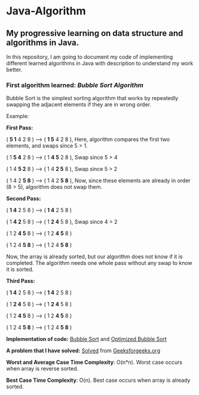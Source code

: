 # Java-Algorithm
## My progressive learning on data structure and algorithms in Java.

In this repository, I am going to document my code of implementing different learned algorithms in Java with description to understand my work better.

### First algorithm learned: _Bubble Sort Algorithm_

Bubble Sort is the simplest sorting algorithm that works by repeatedly swapping the adjacent elements if they are in wrong order.

Example:

**First Pass:**

( **5 1** 4 2 8 ) –> ( **1 5** 4 2 8 ), Here, algorithm compares the first two elements, and swaps since 5 > 1.

( 1 **5 4** 2 8 ) –>  ( 1 **4 5** 2 8 ), Swap since 5 > 4

( 1 4 **5 2** 8 ) –>  ( 1 4 **2 5** 8 ), Swap since 5 > 2

( 1 4 2 **5 8** ) –> ( 1 4 2 **5 8** ), Now, since these elements are already in order (8 > 5), algorithm does not swap them.

**Second Pass:**

( **1 4** 2 5 8 ) –> ( **1 4** 2 5 8 )

( 1 **4 2** 5 8 ) –> ( 1 **2 4** 5 8 ), Swap since 4 > 2

( 1 2 **4 5** 8 ) –> ( 1 2 **4 5** 8 )

( 1 2 4 **5 8** ) –>  ( 1 2 4 **5 8** )

Now, the array is already sorted, but our algorithm does not know if it is completed. The algorithm needs one whole pass without any swap to know it is sorted.

**Third Pass:**

( **1 4** 2 5 8 ) –> ( **1 4** 2 5 8 )

( 1 **2 4** 5 8 ) –> ( 1 **2 4** 5 8 )

( 1 2 **4 5** 8 ) –> ( 1 2 **4 5** 8 )

( 1 2 4 **5 8** ) –>  ( 1 2 4 **5 8** )


**Implementation of code:**  [Bubble Sort](Bubble_Sort.java) and [Optimized Bubble Sort](Optimized_Bubble_Sort.java)

**A problem that I have solved:** [Solved](Bubble_Sorting_Problem.java) from [Geeksforgeeks.org](https://practice.geeksforgeeks.org/problems/bubble-sort/1)


**Worst and Average Case Time Complexity**: O(n*n). Worst case occurs when array is reverse sorted.

**Best Case Time Complexity**: O(n). Best case occurs when array is already sorted.
